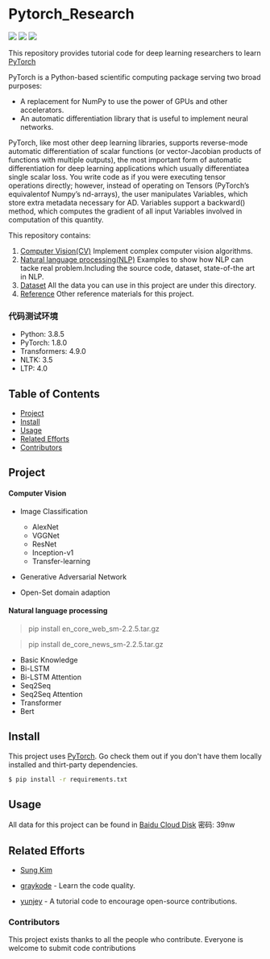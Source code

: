 
# Pytorch_Research


[![](https://img.shields.io/badge/version-1.0.0-brightgreen.svg)](https://github.com/bruce1408/Pytorch_learning)
![](https://img.shields.io/badge/platform-pytorch-brightgreen.svg)
![](https://img.shields.io/badge/python-3.7-blue.svg)


This repository provides tutorial code for deep learning researchers to learn [PyTorch](https://pytorch.org/)

PyTorch is a Python-based scientific computing package serving two broad purposes:

- A replacement for NumPy to use the power of GPUs and other accelerators.
- An automatic differentiation library that is useful to implement neural networks.

PyTorch, like most other deep learning libraries, supports reverse-mode automatic differentiation of
scalar functions (or vector-Jacobian products of functions with multiple outputs), the most important form 
of automatic differentiation for deep learning applications which usually differentiatea single scalar loss.
You write code as if you were executing tensor operations directly; however, 
instead of operating on Tensors (PyTorch’s equivalentof Numpy’s nd-arrays), 
the user manipulates Variables, which store extra metadata necessary for AD. Variables support a backward() method, 
which computes the gradient of all input Variables involved in computation of this quantity.


This repository contains:

1. [Computer Vision(CV)](/CV/) Implement complex computer vision algorithms.
2. [Natural language processing(NLP)](/NLP/) Examples to show how NLP can tacke real problem.Including the source code,
dataset, state-of-the art in NLP.
3. [Dataset](/Dataset/) All the data you can use in this project are under this directory.
4. [Reference](/Reference) Other reference materials for this project.
### 代码测试环境
* Python: 3.8.5
* PyTorch: 1.8.0
* Transformers: 4.9.0
* NLTK: 3.5
* LTP: 4.0


## Table of Contents

- [Project](#Project)
- [Install](#install)
- [Usage](#usage)
- [Related Efforts](#Related-Efforts)
- [Contributors](#Contributors)

## Project

#### Computer Vision 

- Image Classification 

    - AlexNet
    - VGGNet
    - ResNet
    - Inception-v1
    - Transfer-learning
    
- Generative Adversarial Network

- Open-Set domain adaption

#### Natural language processing
>pip install en_core_web_sm-2.2.5.tar.gz

>pip install de_core_news_sm-2.2.5.tar.gz
- Basic Knowledge
- Bi-LSTM
- Bi-LSTM Attention
- Seq2Seq
- Seq2Seq Attention
- Transformer
- Bert

## Install

This project uses [PyTorch](https://pytorch.org/). Go check them out if you don't have them locally installed and 
thirt-party dependencies.

```sh
$ pip install -r requirements.txt
```

## Usage

All data for this project can be found in [Baidu Cloud Disk](https://pan.baidu.com/s/1TCOPe6PRd6S-SR16yOlZfg) 密码: 39nw

## Related Efforts

- [Sung Kim](https://github.com/hunkim)

- [graykode](https://github.com/graykode/nlp-tutorial) - Learn the code quality.
- [yunjey](https://github.com/yunjey/pytorch-tutorial) - A tutorial code to encourage open-source contributions.



### Contributors

This project exists thanks to all the people who contribute. 
Everyone is welcome to submit code contributions
